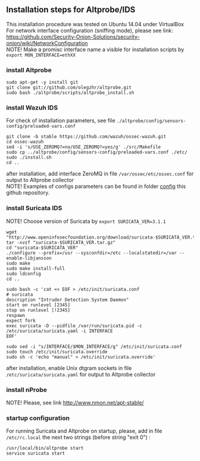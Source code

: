 ## Installation steps for Altprobe/IDS
This installation procedure was tested on Ubuntu 14.04 under VirtualBox
</br>For network interface configuration (sniffing mode), please see link:
https://github.com/Security-Onion-Solutions/security-onion/wiki/NetworkConfiguration
<br/>NOTE! Make a promisc interface name a visible for installation scripts by ``export MON_INTERFACE=ethXX``

### install Altprobe
```
sudo apt-get -y install git
git clone git://github.com/olegzhr/altprobe.git
sudo bash ./altprobe/scripts/altprobe_install.sh
```

### install Wazuh IDS

For check of installation parameters, see file ``./altprobe/config/sensors-config/preloaded-vars.conf`` 

```
git clone -b stable https://github.com/wazuh/ossec-wazuh.git
cd ossec-wazuh
sed -i 's/USE_ZEROMQ?=no/USE_ZEROMQ?=yes/g' ./src/Makefile
sudo cp ../altprobe/config/sensors-config/preloaded-vars.conf ./etc/
sudo ./install.sh
cd ..
```
after installation, add interface ZeroMQ in file ``/var/ossec/etc/ossec.conf`` for output to Altprobe collector
<br/>NOTE! Examples of configs parameters can be found in folder [config](config/sensors-config) this github repository.

### install Suricata IDS 
NOTE! Choose version of Suricata by ``export SURICATA_VER=3.1.1``
```
wget "http://www.openinfosecfoundation.org/download/suricata-$SURICATA_VER.tar.gz" 
tar -xvzf "suricata-$SURICATA_VER.tar.gz" 
cd "suricata-$SURICATA_VER"
./configure --prefix=/usr --sysconfdir=/etc --localstatedir=/var --enable-libjansson
sudo make
sudo make install-full
sudo ldconfig
cd ..
```

```
sudo bash -c 'cat << EOF > /etc/init/suricata.conf
# suricata
description "Intruder Detection System Daemon" 
start on runlevel [2345]
stop on runlevel [!2345]
respawn
expect fork
exec suricata -D --pidfile /var/run/suricata.pid -c /etc/suricata/suricata.yaml -i INTERFACE
EOF'
```

```
sudo sed -i "s/INTERFACE/$MON_INTERFACE/g" /etc/init/suricata.conf
sudo touch /etc/init/suricata.override
sudo sh -c 'echo "manual" > /etc/init/suricata.override'
```
after installation, enable Unix dtgram sockets in file ``/etc/suricata/suricata.yaml`` for output to Altprobe collector 

### install nProbe 
NOTE! Please, see link http://www.nmon.net/apt-stable/

### startup configuration

For running Suricata and Altprobe on startup, please, add in file ``/etc/rc.local`` the next two strings (before string "exit 0") : 
```
/usr/local/bin/altprobe start
service suricata start
```











